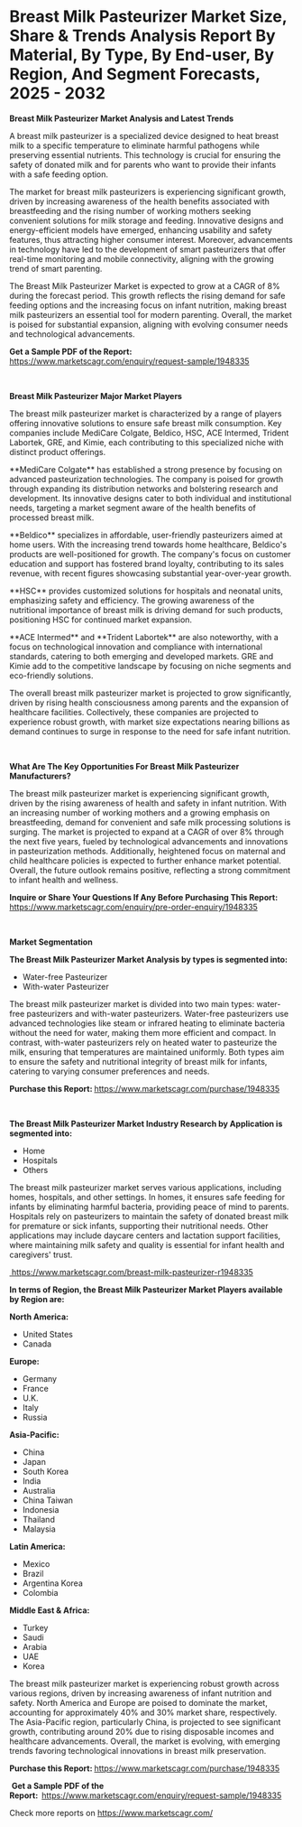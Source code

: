 <p><h1>Breast Milk Pasteurizer Market Size, Share & Trends Analysis Report By Material, By Type, By End-user, By Region, And Segment Forecasts, 2025 - 2032</h1></p><p><strong>Breast Milk Pasteurizer Market Analysis and Latest Trends</strong></p>
<p><p>A breast milk pasteurizer is a specialized device designed to heat breast milk to a specific temperature to eliminate harmful pathogens while preserving essential nutrients. This technology is crucial for ensuring the safety of donated milk and for parents who want to provide their infants with a safe feeding option. </p><p>The market for breast milk pasteurizers is experiencing significant growth, driven by increasing awareness of the health benefits associated with breastfeeding and the rising number of working mothers seeking convenient solutions for milk storage and feeding. Innovative designs and energy-efficient models have emerged, enhancing usability and safety features, thus attracting higher consumer interest. Moreover, advancements in technology have led to the development of smart pasteurizers that offer real-time monitoring and mobile connectivity, aligning with the growing trend of smart parenting.</p><p>The Breast Milk Pasteurizer Market is expected to grow at a CAGR of 8% during the forecast period. This growth reflects the rising demand for safe feeding options and the increasing focus on infant nutrition, making breast milk pasteurizers an essential tool for modern parenting. Overall, the market is poised for substantial expansion, aligning with evolving consumer needs and technological advancements.</p></p>
<p><strong>Get a Sample PDF of the Report:&nbsp;</strong> <a href="https://www.marketscagr.com/enquiry/request-sample/1948335?utm_campaign=2198&utm_medium=2&utm_source=Github&utm_content=ia&utm_term=10042025&utm_id=breast-milk-pasteurizer">https://www.marketscagr.com/enquiry/request-sample/1948335</a></p>
<p>&nbsp;</p>
<p><strong>Breast Milk Pasteurizer Major Market Players</strong></p>
<p><p>The breast milk pasteurizer market is characterized by a range of players offering innovative solutions to ensure safe breast milk consumption. Key companies include MediCare Colgate, Beldico, HSC, ACE Intermed, Trident Labortek, GRE, and Kimie, each contributing to this specialized niche with distinct product offerings.</p><p>**MediCare Colgate** has established a strong presence by focusing on advanced pasteurization technologies. The company is poised for growth through expanding its distribution networks and bolstering research and development. Its innovative designs cater to both individual and institutional needs, targeting a market segment aware of the health benefits of processed breast milk.</p><p>**Beldico** specializes in affordable, user-friendly pasteurizers aimed at home users. With the increasing trend towards home healthcare, Beldico's products are well-positioned for growth. The company's focus on customer education and support has fostered brand loyalty, contributing to its sales revenue, with recent figures showcasing substantial year-over-year growth.</p><p>**HSC** provides customized solutions for hospitals and neonatal units, emphasizing safety and efficiency. The growing awareness of the nutritional importance of breast milk is driving demand for such products, positioning HSC for continued market expansion. </p><p>**ACE Intermed** and **Trident Labortek** are also noteworthy, with a focus on technological innovation and compliance with international standards, catering to both emerging and developed markets. GRE and Kimie add to the competitive landscape by focusing on niche segments and eco-friendly solutions.</p><p>The overall breast milk pasteurizer market is projected to grow significantly, driven by rising health consciousness among parents and the expansion of healthcare facilities. Collectively, these companies are projected to experience robust growth, with market size expectations nearing billions as demand continues to surge in response to the need for safe infant nutrition.</p></p>
<p>&nbsp;</p>
<p><strong>What Are The Key Opportunities For Breast Milk Pasteurizer Manufacturers?</strong></p>
<p><p>The breast milk pasteurizer market is experiencing significant growth, driven by the rising awareness of health and safety in infant nutrition. With an increasing number of working mothers and a growing emphasis on breastfeeding, demand for convenient and safe milk processing solutions is surging. The market is projected to expand at a CAGR of over 8% through the next five years, fueled by technological advancements and innovations in pasteurization methods. Additionally, heightened focus on maternal and child healthcare policies is expected to further enhance market potential. Overall, the future outlook remains positive, reflecting a strong commitment to infant health and wellness.</p></p>
<p><strong>Inquire or Share Your Questions If Any Before Purchasing This Report:</strong> <a href="https://www.marketscagr.com/enquiry/pre-order-enquiry/1948335?utm_campaign=2198&utm_medium=2&utm_source=Github&utm_content=ia&utm_term=10042025&utm_id=breast-milk-pasteurizer">https://www.marketscagr.com/enquiry/pre-order-enquiry/1948335</a></p>
<p>&nbsp;</p>
<p><strong>Market Segmentation</strong></p>
<p><strong>The Breast Milk Pasteurizer Market Analysis by types is segmented into:</strong></p>
<p><ul><li>Water-free Pasteurizer</li><li>With-water Pasteurizer</li></ul></p>
<p><p>The breast milk pasteurizer market is divided into two main types: water-free pasteurizers and with-water pasteurizers. Water-free pasteurizers use advanced technologies like steam or infrared heating to eliminate bacteria without the need for water, making them more efficient and compact. In contrast, with-water pasteurizers rely on heated water to pasteurize the milk, ensuring that temperatures are maintained uniformly. Both types aim to ensure the safety and nutritional integrity of breast milk for infants, catering to varying consumer preferences and needs.</p></p>
<p><strong>Purchase this Report:&nbsp;</strong><a href="https://www.marketscagr.com/purchase/1948335?utm_campaign=2198&utm_medium=2&utm_source=Github&utm_content=ia&utm_term=10042025&utm_id=breast-milk-pasteurizer">https://www.marketscagr.com/purchase/1948335</a></p>
<p>&nbsp;</p>
<p><strong>The Breast Milk Pasteurizer Market Industry Research by Application is segmented into:</strong></p>
<p><ul><li>Home</li><li>Hospitals</li><li>Others</li></ul></p>
<p><p>The breast milk pasteurizer market serves various applications, including homes, hospitals, and other settings. In homes, it ensures safe feeding for infants by eliminating harmful bacteria, providing peace of mind to parents. Hospitals rely on pasteurizers to maintain the safety of donated breast milk for premature or sick infants, supporting their nutritional needs. Other applications may include daycare centers and lactation support facilities, where maintaining milk safety and quality is essential for infant health and caregivers' trust.</p></p>
<p><a href="https://www.marketscagr.com/breast-milk-pasteurizer-r1948335?utm_campaign=2198&utm_medium=2&utm_source=Github&utm_content=ia&utm_term=10042025&utm_id=breast-milk-pasteurizer">&nbsp;https://www.marketscagr.com/breast-milk-pasteurizer-r1948335</a></p>
<p><strong>In terms of Region, the Breast Milk Pasteurizer Market Players available by Region are:</strong></p>
<p>
    <p> <strong> North America: </strong>
        <ul>
            <li>United States</li>
            <li>Canada</li>
        </ul>
        </p> 
    <p> <strong> Europe: </strong>
        <ul>
            <li>Germany</li>
            <li>France</li>
            <li>U.K.</li>
            <li>Italy</li>
            <li>Russia</li>
        </ul>
        </p> 
    <p> <strong> Asia-Pacific: </strong>
        <ul>
            <li>China</li>
            <li>Japan</li>
            <li>South Korea</li>
            <li>India</li>
            <li>Australia</li>
            <li>China Taiwan</li>
            <li>Indonesia</li>
            <li>Thailand</li>
            <li>Malaysia</li>
        </ul>
        </p> 
    <p> <strong> Latin America: </strong>
        <ul>
            <li>Mexico</li>
            <li>Brazil</li>
            <li>Argentina Korea</li>
            <li>Colombia</li>
        </ul>
        </p> 
    <p> <strong> Middle East & Africa: </strong>
        <ul>
            <li>Turkey</li>
            <li>Saudi</li>
            <li>Arabia</li>
            <li>UAE</li>
            <li>Korea</li>
        </ul>
    </p>
    </p>
<p><p>The breast milk pasteurizer market is experiencing robust growth across various regions, driven by increasing awareness of infant nutrition and safety. North America and Europe are poised to dominate the market, accounting for approximately 40% and 30% market share, respectively. The Asia-Pacific region, particularly China, is projected to see significant growth, contributing around 20% due to rising disposable incomes and healthcare advancements. Overall, the market is evolving, with emerging trends favoring technological innovations in breast milk preservation.</p></p>
<p><strong>Purchase this Report: </strong><a href="https://www.marketscagr.com/purchase/1948335?utm_campaign=2198&utm_medium=2&utm_source=Github&utm_content=ia&utm_term=10042025&utm_id=breast-milk-pasteurizer">https://www.marketscagr.com/purchase/1948335</a></p>
<p>&nbsp;<strong>Get a Sample PDF of the Report:&nbsp;&nbsp;</strong><a href="https://www.marketscagr.com/enquiry/request-sample/1948335?utm_campaign=2198&utm_medium=2&utm_source=Github&utm_content=ia&utm_term=10042025&utm_id=breast-milk-pasteurizer">https://www.marketscagr.com/enquiry/request-sample/1948335</a></p>
<p><strong></strong></p>
<p>Check more reports on <a href="https://www.marketscagr.com/?utm_campaign=2198&utm_medium=2&utm_source=Github&utm_content=ia&utm_term=10042025&utm_id=breast-milk-pasteurizer">https://www.marketscagr.com/</a></p>